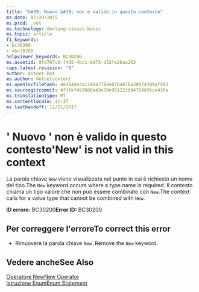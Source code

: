 ```yaml
---
title: "&#39; Nuovo &#39; non è valido in questo contesto"
ms.date: 07/20/2015
ms.prod: .net
ms.technology: devlang-visual-basic
ms.topic: article
f1_keywords:
- bc30200
- vbc30200
helpviewer_keywords: BC30200
ms.assetid: 9fd787c6-f4d5-4bc1-bd73-d52fe2baa263
caps.latest.revision: "8"
author: dotnet-bot
ms.author: dotnetcontent
ms.openlocfilehash: 4e3644e3a118da7792e07ba076a30074399af483
ms.sourcegitcommit: 4f3fef493080a43e70e951223894768d36ce430a
ms.translationtype: MT
ms.contentlocale: it-IT
ms.lasthandoff: 11/21/2017
---
```

# <a name="39new39-is-not-valid-in-this-context"></a><span data-ttu-id="2a2c5-102">&#39; Nuovo &#39; non è valido in questo contesto</span><span class="sxs-lookup"><span data-stu-id="2a2c5-102">&#39;New&#39; is not valid in this context</span></span>
<span data-ttu-id="2a2c5-103">La parola chiave `New` viene visualizzata nel punto in cui è richiesto un nome del tipo.</span><span class="sxs-lookup"><span data-stu-id="2a2c5-103">The `New` keyword occurs where a type name is required.</span></span> <span data-ttu-id="2a2c5-104">Il contesto chiama un tipo valore che non può essere combinato con `New`.</span><span class="sxs-lookup"><span data-stu-id="2a2c5-104">The context calls for a value type that cannot be combined with `New`.</span></span>  
  
 <span data-ttu-id="2a2c5-105">**ID errore:** BC30200</span><span class="sxs-lookup"><span data-stu-id="2a2c5-105">**Error ID:** BC30200</span></span>  
  
## <a name="to-correct-this-error"></a><span data-ttu-id="2a2c5-106">Per correggere l'errore</span><span class="sxs-lookup"><span data-stu-id="2a2c5-106">To correct this error</span></span>  
  
-   <span data-ttu-id="2a2c5-107">Rimuovere la parola chiave `New` .</span><span class="sxs-lookup"><span data-stu-id="2a2c5-107">Remove the `New` keyword.</span></span>  
  
## <a name="see-also"></a><span data-ttu-id="2a2c5-108">Vedere anche</span><span class="sxs-lookup"><span data-stu-id="2a2c5-108">See Also</span></span>  
 [<span data-ttu-id="2a2c5-109">Operatore New</span><span class="sxs-lookup"><span data-stu-id="2a2c5-109">New Operator</span></span>](../../visual-basic/language-reference/operators/new-operator.md)  
 [<span data-ttu-id="2a2c5-110">Istruzione Enum</span><span class="sxs-lookup"><span data-stu-id="2a2c5-110">Enum Statement</span></span>](../../visual-basic/language-reference/statements/enum-statement.md)
